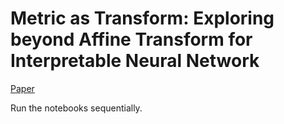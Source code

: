 # Metric as Transform: Exploring beyond Affine Transform for Interpretable Neural Network

[Paper](https://arxiv.org/abs/2410.16159)

Run the notebooks sequentially.
